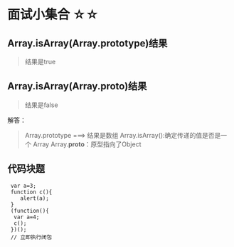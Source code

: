 # 面试小集合 ☆☆

## Array.isArray(Array.prototype)结果

> 结果是true

## Array.isArray(Array.__proto__)结果

> 结果是false


解答：

>Array.prototype ===>  结果是数组
Array.isArray():确定传递的值是否是一个 Array
Array.__proto__：原型指向了Object



## 代码块题

```
 var a=3;
 function c(){
    alert(a);
 }
 (function(){
  var a=4;
  c();
 })();
 // 立即执行闭包
```


